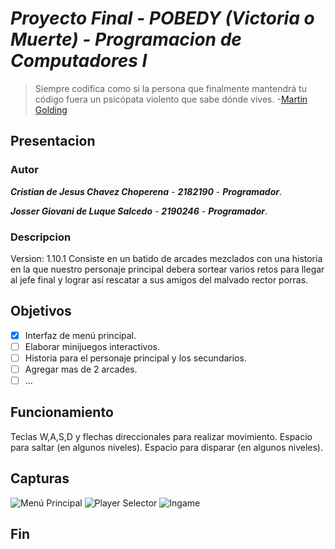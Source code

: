 # ***Proyecto Final - POBEDY (Victoria o Muerte) - Programacion de Computadores I***
> Siempre codifica como si la persona que finalmente mantendrá tu código fuera un psicópata violento que sabe dónde vives.
	 -[Martin Golding](https://scholars.duke.edu/person/golding)

## **Presentacion**

### **Autor**
***Cristian de Jesus Chavez Choperena*** - ***2182190*** - ***Programador***.

***Josser Giovani de Luque Salcedo*** - ***2190246*** - ***Programador***.

### **Descripcion** 
Version: 1.10.1
Consiste en un batido de arcades mezclados con una historia en la que nuestro personaje principal debera sortear varios retos para llegar al jefe final y lograr así rescatar
a sus amigos del malvado rector porras.

## **Objetivos**
- [x] Interfaz de menú principal.
- [ ] Elaborar minijuegos interactivos.
- [ ] Historia para el personaje principal y los secundarios.
- [ ] Agregar mas de 2 arcades.
- [ ] ...

## **Funcionamiento**

Teclas W,A,S,D y flechas direccionales para realizar movimiento.
Espacio para saltar (en algunos niveles).
Espacio para disparar (en algunos niveles).



## **Capturas**

![Menú Principal](https://i.imgur.com/vOkYUnm.png)
![Player Selector](https://i.imgur.com/ZpRIhYW.png)
![Ingame](https://i.imgur.com/6xRavXw.png)

## **Fin**
